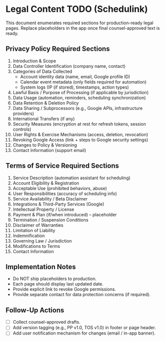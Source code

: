 # Legal Content TODO (Schedulink)

This document enumerates required sections for production-ready legal pages. Replace placeholders in the app once final counsel-approved text is ready.

## Privacy Policy Required Sections
1. Introduction & Scope
2. Data Controller Identification (company name, contact)
3. Categories of Data Collected
   - Account identity data (name, email, Google profile ID)
   - Calendar event metadata (only fields required for automation)
   - System logs (IP (if stored), timestamps, action types)
4. Lawful Basis / Purpose of Processing (if applicable by jurisdiction)
5. Data Usage (automation, reminders, scheduling synchronization)
6. Data Retention & Deletion Policy
7. Data Sharing / Subprocessors (e.g., Google APIs, infrastructure providers)
8. International Transfers (if any)
9. Security Measures (encryption at rest for refresh tokens, session controls)
10. User Rights & Exercise Mechanisms (access, deletion, revocation)
11. Revoking Google Access (link + steps to Google security settings)
12. Changes to Policy & Versioning
13. Contact Information (support email)

## Terms of Service Required Sections
1. Service Description (automation assistant for scheduling)
2. Account Eligibility & Registration
3. Acceptable Use (prohibited behaviors, abuse)
4. User Responsibilities (accuracy of scheduling info)
5. Service Availability / Beta Disclaimer
6. Integrations & Third-Party Services (Google)
7. Intellectual Property / License
8. Payment & Plan (if/when introduced) – placeholder
9. Termination / Suspension Conditions
10. Disclaimer of Warranties
11. Limitation of Liability
12. Indemnification
13. Governing Law / Jurisdiction
14. Modifications to Terms
15. Contact Information

## Implementation Notes
- Do NOT ship placeholders to production.
- Each page should display last updated date.
- Provide explicit link to revoke Google permissions.
- Provide separate contact for data protection concerns (if required).

## Follow-Up Actions
- [ ] Collect counsel-approved drafts.
- [ ] Add version tagging (e.g., PP v1.0, TOS v1.0) in footer or page header.
- [ ] Add user notification mechanism for changes (email / in-app banner).

